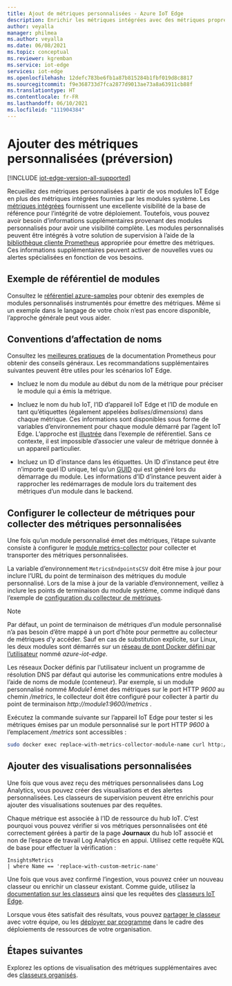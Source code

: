 ```yaml
---
title: Ajout de métriques personnalisées - Azure IoT Edge
description: Enrichir les métriques intégrées avec des métriques propres à des scénarios à partir de modules personnalisés
author: veyalla
manager: philmea
ms.author: veyalla
ms.date: 06/08/2021
ms.topic: conceptual
ms.reviewer: kgremban
ms.service: iot-edge
services: iot-edge
ms.openlocfilehash: 12defc783be6fb1a87b815284b1fbf019d8c8817
ms.sourcegitcommit: f9e368733d7fca2877d9013ae73a8a63911cb88f
ms.translationtype: HT
ms.contentlocale: fr-FR
ms.lasthandoff: 06/10/2021
ms.locfileid: "111904384"
---
```

# <a name="add-custom-metrics-preview"></a>Ajouter des métriques personnalisées (préversion)

[!INCLUDE [iot-edge-version-all-supported](../../includes/iot-edge-version-all-supported.md)]

Recueillez des métriques personnalisées à partir de vos modules IoT Edge en plus des métriques intégrées fournies par les modules système. Les [métriques intégrées](how-to-access-built-in-metrics.md) fournissent une excellente visibilité de la base de référence pour l’intégrité de votre déploiement. Toutefois, vous pouvez avoir besoin d’informations supplémentaires provenant des modules personnalisés pour avoir une visibilité complète. Les modules personnalisés peuvent être intégrés à votre solution de supervision à l’aide de la [bibliothèque cliente Prometheus](https://prometheus.io/docs/instrumenting/clientlibs/) appropriée pour émettre des métriques. Ces informations supplémentaires peuvent activer de nouvelles vues ou alertes spécialisées en fonction de vos besoins.

## <a name="sample-modules-repository"></a>Exemple de référentiel de modules

Consultez le [référentiel azure-samples](https://github.com/Azure-Samples/iotedge-module-prom-custom-metrics) pour obtenir des exemples de modules personnalisés instrumentés pour émettre des métriques. Même si un exemple dans le langage de votre choix n’est pas encore disponible, l’approche générale peut vous aider.

## <a name="naming-conventions"></a>Conventions d’affectation de noms

Consultez les [meilleures pratiques](https://prometheus.io/docs/practices/naming/) de la documentation Prometheus pour obtenir des conseils généraux. Les recommandations supplémentaires suivantes peuvent être utiles pour les scénarios IoT Edge.

* Incluez le nom du module au début du nom de la métrique pour préciser le module qui a émis la métrique.

* Incluez le nom du hub IoT, l’ID d’appareil IoT Edge et l’ID de module en tant qu’étiquettes (également appelées *balises*/*dimensions*) dans chaque métrique. Ces informations sont disponibles sous forme de variables d’environnement pour chaque module démarré par l’agent IoT Edge. L’approche est [illustrée](https://github.com/Azure-Samples/iotedge-module-prom-custom-metrics/blob/b6b8501adb484521b76e6f317fefee57128834a6/csharp/Program.cs#L49) dans l’exemple de référentiel. Sans ce contexte, il est impossible d’associer une valeur de métrique donnée à un appareil particulier.

* Incluez un ID d’instance dans les étiquettes. Un ID d’instance peut être n’importe quel ID unique, tel qu’un [GUID](https://en.wikipedia.org/wiki/Universally_unique_identifier) qui est généré lors du démarrage du module. Les informations d’ID d’instance peuvent aider à rapprocher les redémarrages de module lors du traitement des métriques d’un module dans le backend.

## <a name="configure-the-metrics-collector-to-collect-custom-metrics"></a>Configurer le collecteur de métriques pour collecter des métriques personnalisées

Une fois qu’un module personnalisé émet des métriques, l’étape suivante consiste à configurer le [module metrics-collector](how-to-collect-and-transport-metrics.md#metrics-collector-module) pour collecter et transporter des métriques personnalisées.

La variable d’environnement `MetricsEndpointsCSV` doit être mise à jour pour inclure l’URL du point de terminaison des métriques du module personnalisé. Lors de la mise à jour de la variable d’environnement, veillez à inclure les points de terminaison du module système, comme indiqué dans l’exemple de [configuration du collecteur de métriques](how-to-collect-and-transport-metrics.md#metrics-collector-configuration).

>[!NOTE]
>Par défaut, un point de terminaison de métriques d’un module personnalisé n’a pas besoin d’être mappé à un port d’hôte pour permettre au collecteur de métriques d’y accéder. Sauf en cas de substitution explicite, sur Linux, les deux modules sont démarrés sur un [réseau de pont Docker défini par l’utilisateur](https://docs.docker.com/network/bridge/#differences-between-user-defined-bridges-and-the-default-bridge) nommé *azure-iot-edge*.
>
>Les réseaux Docker définis par l’utilisateur incluent un programme de résolution DNS par défaut qui autorise les communications entre modules à l’aide de noms de module (conteneur). Par exemple, si un module personnalisé nommé *Module1* émet des métriques sur le port HTTP *9600* au chemin */metrics*, le collecteur doit être configuré pour collecter à partir du point de terminaison *http://module1:9600/metrics* .

Exécutez la commande suivante sur l’appareil IoT Edge pour tester si les métriques émises par un module personnalisé sur le port HTTP *9600* à l’emplacement */metrics* sont accessibles :

```bash
sudo docker exec replace-with-metrics-collector-module-name curl http://replace-with-custom-module-name:9600/metrics
```

## <a name="add-custom-visualizations"></a>Ajouter des visualisations personnalisées

Une fois que vous avez reçu des métriques personnalisées dans Log Analytics, vous pouvez créer des visualisations et des alertes personnalisées. Les classeurs de supervision peuvent être enrichis pour ajouter des visualisations soutenues par des requêtes.

Chaque métrique est associée à l’ID de ressource du hub IoT. C’est pourquoi vous pouvez vérifier si vos métriques personnalisées ont été correctement gérées à partir de la page **Journaux** du hub IoT associé et non de l’espace de travail Log Analytics en appui. Utilisez cette requête KQL de base pour effectuer la vérification :

```KQL
InsightsMetrics
| where Name == 'replace-with-custom-metric-name'
```

Une fois que vous avez confirmé l’ingestion, vous pouvez créer un nouveau classeur ou enrichir un classeur existant. Comme guide, utilisez la [documentation sur les classeurs](../azure-monitor/visualize/workbooks-overview.md) ainsi que les requêtes des [classeurs IoT Edge](how-to-explore-curated-visualizations.md).

Lorsque vous êtes satisfait des résultats, vous pouvez [partager le classeur](../azure-monitor/visualize/workbooks-access-control.md) avec votre équipe, ou les [déployer par programme](../azure-monitor/visualize/workbooks-automate.md) dans le cadre des déploiements de ressources de votre organisation.

## <a name="next-steps"></a>Étapes suivantes

Explorez les options de visualisation des métriques supplémentaires avec des [classeurs organisés](how-to-explore-curated-visualizations.md).
